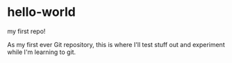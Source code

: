 # hello-world
my first repo!

As my first ever Git repository, this is where I'll test stuff out and experiment while I'm learning to git. 
